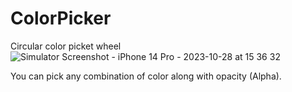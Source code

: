 # ColorPicker
Circular color picket wheel
![Simulator Screenshot - iPhone 14 Pro - 2023-10-28 at 15 36 32](https://github.com/Mihir-Chauhan-7/ColorPicker/assets/37286649/0539c06d-19b9-407c-b03d-c8cacc202a6d)

You can pick any combination of color along with opacity (Alpha).
